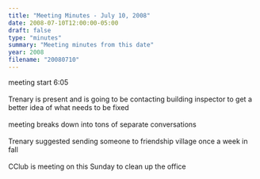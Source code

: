 ```yaml
---
title: "Meeting Minutes - July 10, 2008"
date: 2008-07-10T12:00:00-05:00
draft: false
type: "minutes"
summary: "Meeting minutes from this date"
year: 2008
filename: "20080710"
---
```


meeting start 6:05<br />
<br />
Trenary is present and is going to be contacting building inspector to get a better idea of what needs to be fixed<br />
<br />
meeting breaks down into tons of separate conversations<br />
<br />
Trenary suggested sending someone to friendship village once a week in fall<br />
<br />
CClub is meeting on this Sunday to clean up the office<br />
<br />
<br />
<br />
